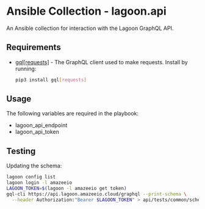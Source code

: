 # Ansible Collection - lagoon.api

An Ansible collection for interaction with the Lagoon GraphQL API.

## Requirements

* [gql[requests]](https://github.com/graphql-python/gql) - The GraphQL client used to make requests. Install by running:

  ```sh
  pip3 install gql[requests]
  ```

## Usage

The following variables are required in the playbook:

* lagoon_api_endpoint
* lagoon_api_token

## Testing

Updating the schema:
```sh
lagoon config list
lagoon login -l amazeeio
LAGOON_TOKEN=$(lagoon -l amazeeio get token)
gql-cli https://api.lagoon.amazeeio.cloud/graphql --print-schema \
  --header Authorization:"Bearer $LAGOON_TOKEN" > api/tests/common/schema.graphql
```
